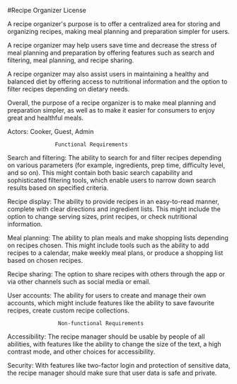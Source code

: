 #Recipe Organizer
License

 A recipe organizer's purpose is to offer a centralized    area for storing and organizing recipes, making meal planning and preparation simpler for users. 

A recipe organizer may help users save time and decrease the stress of meal planning and preparation by offering features such as search and filtering, meal planning, and recipe sharing.

A recipe organizer may also assist users in maintaining a healthy and balanced diet by offering access to nutritional information and the option to filter recipes depending on dietary needs. 

Overall, the purpose of a recipe organizer is to make meal planning and preparation simpler, as well as to make it easier for consumers to enjoy great and healthful meals.

Actors: Cooker, Guest, Admin


                   Functional Requirements


Search and filtering: The ability to search for and filter recipes depending on various parameters (for example, ingredients, prep time, difficulty level, and so on). This might contain both basic search capability and sophisticated filtering tools, which enable users to narrow down search results based on specified criteria.

Recipe display: The ability to provide recipes in an easy-to-read manner, complete with clear directions and ingredient lists. This might include the option to change serving sizes, print recipes, or check nutritional information.

Meal planning: The ability to plan meals and make shopping lists depending on recipes chosen. This might include tools such as the ability to add recipes to a calendar, make weekly meal plans, or produce a shopping list based on chosen recipes.

Recipe sharing: The option to share recipes with others through the app or via other channels such as social media or email.

User accounts: The ability for users to create and manage their own accounts, which might include features like the ability to save favourite recipes, create custom recipe collections.


                    Non-functional Requirements

Accessibility: The recipe manager should be usable by people of all abilities, with features like the ability to change the size of the text, a high contrast mode, and other choices for accessibility.

Security: With features like two-factor login and protection of sensitive data, the recipe manager should make sure that user data is safe and private.







